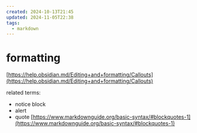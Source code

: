 ```yaml
---
created: 2024-10-13T21:45
updated: 2024-11-05T22:38
tags:
  - markdown
---
```

# formatting

[https://help.obsidian.md/Editing+and+formatting/Callouts](https://help.obsidian.md/Editing+and+formatting/Callouts)

related terms:

- notice block
- alert
- quote [https://www.markdownguide.org/basic-syntax/#blockquotes-1](https://www.markdownguide.org/basic-syntax/#blockquotes-1)
